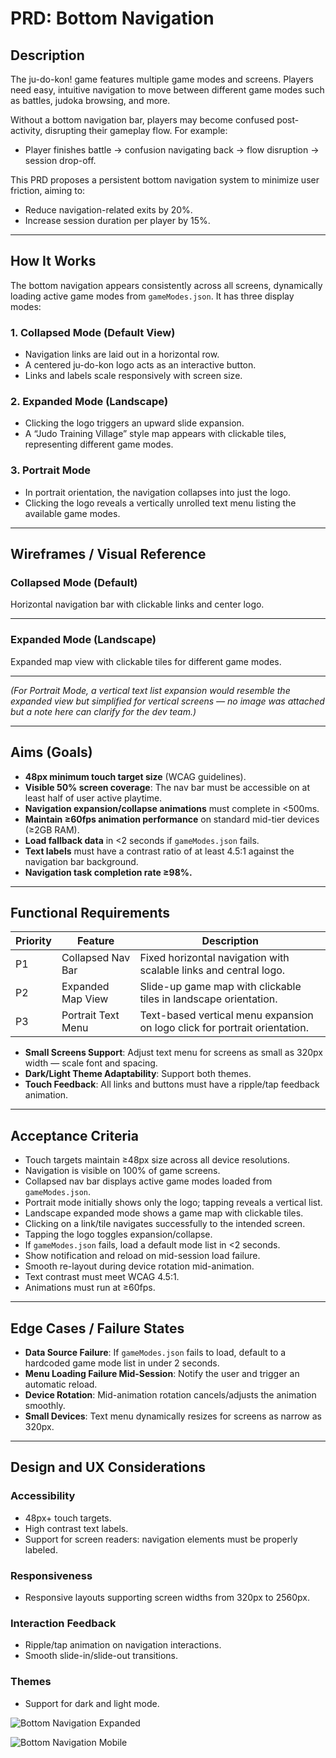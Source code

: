 # PRD: Bottom Navigation

## Description

The ju-do-kon! game features multiple game modes and screens. Players need easy, intuitive navigation to move between different game modes such as battles, judoka browsing, and more.

Without a bottom navigation bar, players may become confused post-activity, disrupting their gameplay flow. For example:

- Player finishes battle → confusion navigating back → flow disruption → session drop-off.

This PRD proposes a persistent bottom navigation system to minimize user friction, aiming to:

- Reduce navigation-related exits by 20%.
- Increase session duration per player by 15%.

---

## How It Works

The bottom navigation appears consistently across all screens, dynamically loading active game modes from `gameModes.json`. It has three display modes:

### 1. Collapsed Mode (Default View)

- Navigation links are laid out in a horizontal row.
- A centered ju-do-kon logo acts as an interactive button.
- Links and labels scale responsively with screen size.

### 2. Expanded Mode (Landscape)

- Clicking the logo triggers an upward slide expansion.
- A “Judo Training Village” style map appears with clickable tiles, representing different game modes.

### 3. Portrait Mode

- In portrait orientation, the navigation collapses into just the logo.
- Clicking the logo reveals a vertically unrolled text menu listing the available game modes.

---

## Wireframes / Visual Reference

### Collapsed Mode (Default)

Horizontal navigation bar with clickable links and center logo.

---

### Expanded Mode (Landscape)

Expanded map view with clickable tiles for different game modes.

---

*(For Portrait Mode, a vertical text list expansion would resemble the expanded view but simplified for vertical screens — no image was attached but a note here can clarify for the dev team.)*

---

## Aims (Goals)

- **48px minimum touch target size** (WCAG guidelines).
- **Visible 50% screen coverage**: The nav bar must be accessible on at least half of user active playtime.
- **Navigation expansion/collapse animations** must complete in <500ms.
- **Maintain ≥60fps animation performance** on standard mid-tier devices (≥2GB RAM).
- **Load fallback data** in <2 seconds if `gameModes.json` fails.
- **Text labels** must have a contrast ratio of at least 4.5:1 against the navigation bar background.
- **Navigation task completion rate ≥98%.**

---

## Functional Requirements

| Priority | Feature              | Description                                                                 |
|----------|----------------------|-----------------------------------------------------------------------------|
| P1       | Collapsed Nav Bar    | Fixed horizontal navigation with scalable links and central logo.           |
| P2       | Expanded Map View    | Slide-up game map with clickable tiles in landscape orientation.            |
| P3       | Portrait Text Menu   | Text-based vertical menu expansion on logo click for portrait orientation.  |

- **Small Screens Support**: Adjust text menu for screens as small as 320px width — scale font and spacing.
- **Dark/Light Theme Adaptability**: Support both themes.
- **Touch Feedback**: All links and buttons must have a ripple/tap feedback animation.

---

## Acceptance Criteria

- Touch targets maintain ≥48px size across all device resolutions.
- Navigation is visible on 100% of game screens.
- Collapsed nav bar displays active game modes loaded from `gameModes.json`.
- Portrait mode initially shows only the logo; tapping reveals a vertical list.
- Landscape expanded mode shows a game map with clickable tiles.
- Clicking on a link/tile navigates successfully to the intended screen.
- Tapping the logo toggles expansion/collapse.
- If `gameModes.json` fails, load a default mode list in <2 seconds.
- Show notification and reload on mid-session load failure.
- Smooth re-layout during device rotation mid-animation.
- Text contrast must meet WCAG 4.5:1.
- Animations must run at ≥60fps.

---

## Edge Cases / Failure States

- **Data Source Failure**: If `gameModes.json` fails to load, default to a hardcoded game mode list in under 2 seconds.
- **Menu Loading Failure Mid-Session**: Notify the user and trigger an automatic reload.
- **Device Rotation**: Mid-animation rotation cancels/adjusts the animation smoothly.
- **Small Devices**: Text menu dynamically resizes for screens as narrow as 320px.

---

## Design and UX Considerations

### Accessibility

- 48px+ touch targets.
- High contrast text labels.
- Support for screen readers: navigation elements must be properly labeled.

### Responsiveness

- Responsive layouts supporting screen widths from 320px to 2560px.

### Interaction Feedback

- Ripple/tap animation on navigation interactions.
- Smooth slide-in/slide-out transitions.

### Themes

- Support for dark and light mode.

![Bottom Navigation Expanded](/design/mockups/mockupBottomNavigation1.png)

![Bottom Navigation Mobile](/design/mockups/mockupBottomNavigation2.png)